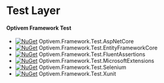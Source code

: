 # Test Layer



#### Optivem Framework Test <a id="optivem-framework-test"></a>

* [![NuGet](https://img.shields.io/nuget/v/Optivem.Framework.Test.AspNetCore.svg)](https://www.nuget.org/packages/Optivem.Framework.Test.AspNetCore) Optivem.Framework.Test.AspNetCore
* [![NuGet](https://img.shields.io/nuget/v/Optivem.Framework.Test.EntityFrameworkCore.svg)](https://www.nuget.org/packages/Optivem.Framework.Test.EntityFrameworkCore) Optivem.Framework.Test.EntityFrameworkCore
* [![NuGet](https://img.shields.io/nuget/v/Optivem.Framework.Test.FluentAssertions.svg)](https://www.nuget.org/packages/Optivem.Framework.Test.FluentAssertions) Optivem.Framework.Test.FluentAssertions
* [![NuGet](https://img.shields.io/nuget/v/Optivem.Framework.Test.MicrosoftExtensions.svg)](https://www.nuget.org/packages/Optivem.Framework.Test.MicrosoftExtensions) Optivem.Framework.Test.MicrosoftExtensions
* [![NuGet](https://img.shields.io/nuget/v/Optivem.Framework.Test.Selenium.svg)](https://www.nuget.org/packages/Optivem.Framework.Test.Selenium) Optivem.Framework.Test.Selenium
* [![NuGet](https://img.shields.io/nuget/v/Optivem.Framework.Test.Xunit.svg)](https://www.nuget.org/packages/Optivem.Framework.Test.Xunit) Optivem.Framework.Test.Xunit

